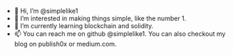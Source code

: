 - 👋 Hi, I’m @simplelike1
- 👀 I’m interested in making things simple, like the number 1. 
- 🌱 I’m currently learning blockchain and solidity. 
- 📫 You can reach me on github @simplelike1. You can also checkout my blog on publish0x or medium.com.  

<!---
simplelike1/simplelike1 is a ✨ special ✨ repository because its `README.md` (this file) appears on your GitHub profile.
You can click the Preview link to take a look at your changes.
--->
